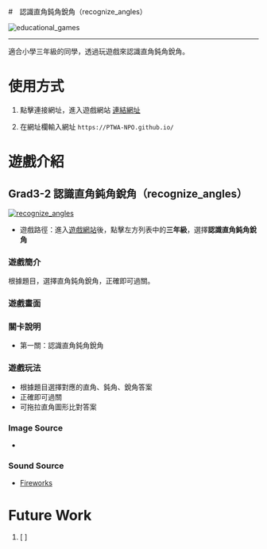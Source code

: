 #　認識直角鈍角銳角（recognize_angles）

![educational_games](https://img.shields.io/github/v/tag/PTWA-NPO/PTWA-NPO.github.io)

---
適合小學三年級的同學，透過玩遊戲來認識直角鈍角銳角。

# 使用方式

[//]: # (TODO demo gif)

1. 點擊連接網址，進入遊戲網站
    [連結網址](https://PTWA-NPO.github.io/)

2. 在網址欄輸入網址
    `https://PTWA-NPO.github.io/`

[//]: # (TODO demo gif)


# 遊戲介紹

## Grad3-2 認識直角鈍角銳角（recognize_angles）
[![recognize_angles](https://img.shields.io/badge/recognize_angles-v0.0.1-blue.svg)](./recognize_angles)

- 遊戲路徑：進入[遊戲網站](https://PTWA-NPO.github.io/)後，點擊左方列表中的**三年級**，選擇**認識直角鈍角銳角**

### 遊戲簡介

根據題目，選擇直角鈍角銳角，正確即可過關。

### 遊戲畫面
[//]: # (TODO game play view gif)

### 關卡說明
- 第一關：認識直角鈍角銳角
  
### 遊戲玩法
- 根據題目選擇對應的直角、鈍角、銳角答案
- 正確即可過關
- 可拖拉直角圖形比對答案
 
### Image Source
- []()

### Sound Source
- [Fireworks](https://opengameart.org/content/fireworks-with-applause-happy-people)

# Future Work

1. [ ] 

